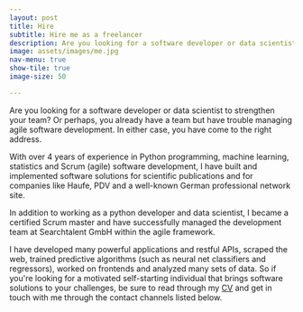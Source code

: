 ```yaml
---
layout: post
title: Hire
subtitle: Hire me as a freelancer
description: Are you looking for a software developer or data scientist to strengthen your team? Or perhaps, you already have a team but have trouble managing agile software development. In either case, you have come to the right address. With over 4 years of experience in Python programming, machine learning, statistics and Scrum (agile) software development, I have built and implemented software solutions for scientific publications and for companies like Haufe, PDV and a well-known German professional network site. In addition to working as a python developer and data scientist, I became a certified Scrum master and have successfully managed the development team at Searchtalent GmbH within the agile framework.
image: assets/images/me.jpg
nav-menu: true
show-tile: true
image-size: 50

---
```


Are you looking for a software developer or data scientist to strengthen your team? Or perhaps, you already have a team but have trouble managing agile software development. In either case, you have come to the right address. 

With over 4 years of experience in Python programming, machine learning, statistics and Scrum (agile) software development, I have built and implemented software solutions for scientific publications and for companies like Haufe, PDV and a well-known German professional network site. 

In addition to working as a python developer and data scientist, I became a certified Scrum master and have successfully managed the development team at Searchtalent GmbH within the agile framework.

I have developed many powerful applications and restful APIs, scraped the web, trained predictive algorithms (such as neural net classifiers and regressors), worked on frontends and analyzed many sets of data. 
So if you're looking for a motivated self-starting individual that brings software solutions to your challenges, be sure to read through my [CV](curriculum_vitae.html) and get in touch with me through the contact channels listed below.
